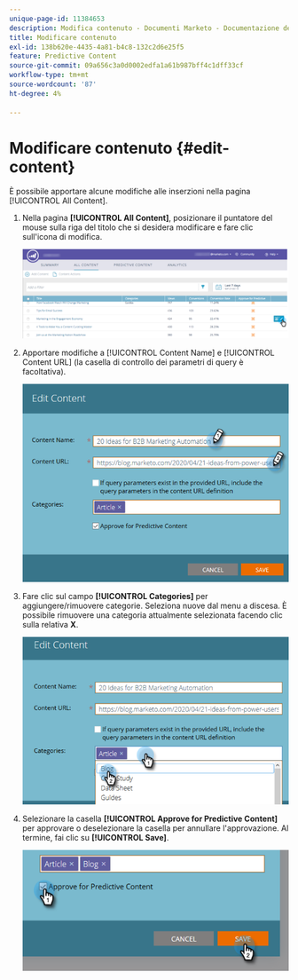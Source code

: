 ```yaml
---
unique-page-id: 11384653
description: Modifica contenuto - Documenti Marketo - Documentazione del prodotto
title: Modificare contenuto
exl-id: 138b620e-4435-4a81-b4c8-132c2d6e25f5
feature: Predictive Content
source-git-commit: 09a656c3a0d0002edfa1a61b987bff4c1dff33cf
workflow-type: tm+mt
source-wordcount: '87'
ht-degree: 4%

---
```


# Modificare contenuto {#edit-content}

È possibile apportare alcune modifiche alle inserzioni nella pagina [!UICONTROL All Content].

1. Nella pagina **[!UICONTROL All Content]**, posizionare il puntatore del mouse sulla riga del titolo che si desidera modificare e fare clic sull&#39;icona di modifica.

   ![](assets/image2017-10-3-9-3a8-3a1.png)

1. Apportare modifiche a [!UICONTROL Content Name] e [!UICONTROL Content URL] (la casella di controllo dei parametri di query è facoltativa).

   ![](assets/edit-content-2.png)

1. Fare clic sul campo **[!UICONTROL Categories]** per aggiungere/rimuovere categorie. Seleziona nuove dal menu a discesa. È possibile rimuovere una categoria attualmente selezionata facendo clic sulla relativa **X**.

   ![](assets/edit-content-3.png)

1. Selezionare la casella **[!UICONTROL Approve for Predictive Content]** per approvare o deselezionare la casella per annullare l&#39;approvazione. Al termine, fai clic su **[!UICONTROL Save]**.

   ![](assets/edit-content-4.png)
